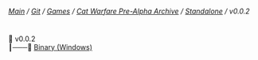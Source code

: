 ﻿###### [Main](https://pikakid98.github.io) / [Git](https://git-pikakid98.github.io) / [Games](https://git-pikakid98.github.io/games) / [Cat Warfare Pre-Alpha Archive](https://git-pikakid98.github.io/games/cat-warfare-pre-alpha-archive) / [Standalone](https://git-pikakid98.github.io/games/cat-warfare-pre-alpha-archive/standalone) / v0.0.2
<h1></h1>

📂 v0.0.2
\
┃───📄 [Binary (Windows)](https://github.com/Git-Pikakid98/cat-warfare-pre-alpha-archive/releases/download/v0.0.2/Cat.Warfare.V0.0.2.Pre-Alpha.7z)
